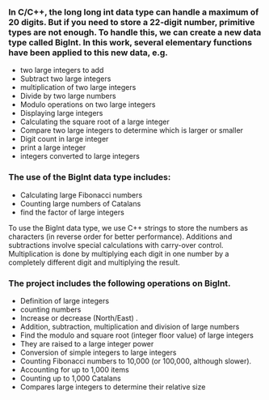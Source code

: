 <h3>In C/C++, the long long int data type can handle a maximum of 20 digits. But if you need to store a 22-digit number, primitive types are not enough. To handle this, we can create a new data type called BigInt. In this work, several elementary functions have been applied to this new data, e.g.</h3>

<ul>

<li>two large integers to add</li>
<li>Subtract two large integers</li>
<li>multiplication of two large integers</li>
<li>Divide by two large numbers</li>
<li>Modulo operations on two large integers</li>
<li>Displaying large integers</li>
<li>Calculating the square root of a large integer</li>
<li>Compare two large integers to determine which is larger or smaller</li>
<li>Digit count in large integer</li>
<li>print a large integer</li>
<li>integers converted to large integers</li>

</ul>

<h3>The use of the BigInt data type includes:</h2>

<ul>

<li>Calculating large Fibonacci numbers </li>
<li>Counting large numbers of Catalans</li>
<li>find the factor of large integers</li>


</ul>

<p>
To use the BigInt data type, we use C++ strings to store the numbers as characters (in reverse order for better performance). Additions and subtractions involve special calculations with carry-over control. Multiplication is done by multiplying each digit in one number by a completely different digit and multiplying the result.</p>

<h3>The project includes the following operations on BigInt.</h3>

<ul>
<li>Definition of large integers</li>
<li>counting numbers</li>
<li>Increase or decrease (North/East) .</li>
<li>Addition, subtraction, multiplication and division of large numbers</li>
<li>Find the modulo and square root (integer floor value) of large integers</li>
<li>They are raised to a large integer power</li>
<li>Conversion of simple integers to large integers</li>
<li>Counting Fibonacci numbers to 10,000 (or 100,000, although slower).</li>
<li>Accounting for up to 1,000 items</li>
<li>Counting up to 1,000 Catalans</li>
<li>Compares large integers to determine their relative size</li>

</ul>